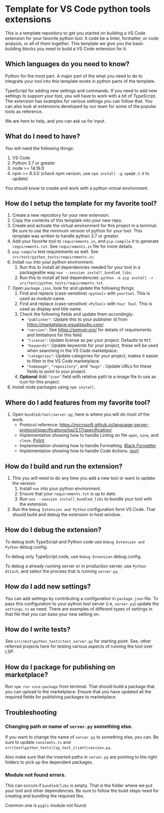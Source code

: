 # Template for VS Code python tools extensions

This is a template repository to get you started on building a VS Code extension for your favorite python tool. It code be a linter, formatter, or code analysis, or all of them together. This template we give you the basic building blocks you need to build a VS Code extension for it.

## Which languages do you need to know?

Python for the most part. A major part of the what you need to do to integrate your tool into this template exists in python parts of the template.

TypeScript for adding new settings and commands. If you need to add new settings to support your tool, you will have to work with a bit of TypeScript. The extension has examples for various settings you can follow that. You can also look at extensions developed by our team for some of the popular tools as reference.

We are here to help, and you can ask us for input.

## What do I need to have?

You will need the following things:

1. VS Code
1. Python 3.7 or greater
1. node >= 14.19.0
1. npm >= 8.3.0 (check npm version, use `npm install -g npm@8.3.0` to update)

You should know to create and work with a python virtual environment.

## How do I setup the template for my favorite tool?

1. Create a new repository for your new extension.
1. Copy the contents of this template into your new repo.
1. Create and activate the virtual environment for this project in a terminal. Be sure to use the minimum version of python for your tool. This template was written to handle python 3.7 or greater.
1. Add your favorite tool to `requirements.in`, and `pip-compile` it to generate `requirements.txt`. See `requirements.in` file for more details.
1. `pip-compile` test requirements as well. See `src/test/python_tests/requirements.in`.
1. Install `nox` into your python environment.
    1. Run this to install all dependencies needed for your tool in a packageable way `nox --session install_bundled_libs`.
    1. Run this to install all test dependencies: `python -m pip install -r src/test/python_tests/requirements.txt`.
1. Open `package.json`, look for and update the following things:
    1. Find and replace (case-sensitive) `<pytool>` with `yourtool`. This is used as module name.
    1. Find and replace (case-sensitive) `<PyTool>` with `Your Tool`. This is used as display and title name.
    1. Check the following fields and update them accordingly:
        - `"publisher"`: Update this to your publisher id from https://marketplace.visualstudio.com/.
        - `"version"`: See https://semver.org/ for details of requirements and limitations for this field.
        - `"license"`: Update license as per your project. Defaults to `MIT`.
        - `"keywords"`: Update keywords for your project, these will be used when searching in the VS Code marketplace.
        - `"categories"`: Update categories for your project, makes it easier to filter in the VS Code marketplace.
        - `"homepage"`, `"repository"`, and `"bugs"` : Update URLs for these fields to point to your project.
    1. **Optional** Add `"icon"` field with relative path to a image file to use as icon for this project.
1. Install node packages using `npm install`.

## Where do I add features from my favorite tool?

1. Open `bundled/tool/server.py`, here is where you will do most of the work.
    - Protocol reference: https://microsoft.github.io/language-server-protocol/specifications/lsp/3.17/specification/
    - Implementation showing how to handle Linting on file `open`, `save`, and `close`. [Pylint](https://github.com/microsoft/vscode-pylint/blob/main/bundled/linter)
    - Implementation showing how to handle Formatting. [Black Formatter](https://github.com/microsoft/vscode-black-formatter/blob/main/bundled/formatter)
    - Implementation showing how to handle Code Actions. [isort](https://github.com/microsoft/vscode-isort/blob/main/bundled/formatter)

## How do I build and run the extension?

1. This you will need to do any time you add a new tool or want to update the version:
    1. Install `nox` into your python environment.
    1. Ensure that your `requirements.txt` is up to date.
    1. Run `nox --session install_bundled_libs` to bundle your tool with the extension.
1. Run the `Debug Extension and Python` configuration form VS Code. That should build and debug the extension in host window.

## How do I debug the extension?

To debug both TypeScript and Python code use `Debug Extension and Python` debug config.

To debug only TypeScript code, use `Debug Extension` debug config.

To debug a already running server or in production server, use `Python Attach`, and select the process that is running `server.py`.

## How do I add new settings?

You can add settings by contributing a configuration in `package.json` file. To pass this configuration to your python tool server (i.e, `server.py`) update the `settings.ts` as need. There are examples of different types of settings in that file that you can base your new setting on.

## How do I write tests?

See `src\test\python_tests\test_server.py` for starting point. See, other referred projects here for testing various aspects of running the tool over LSP.

## How do I package for publishing on marketplace?

Run `npm run vsce-package` from terminal. That should build a package that you can upload to the marketplace. Ensure that you have updated all the required fields for publishing packages to marketplace.

## Troubleshooting

### Changing path or name of `server.py` something else.

If you want to change the name of `server.py` to something else, you can. Be sure to update `constants.ts` and `src\test\python_tests\lsp_test_client\session.py`.

Also make sure that the inserted paths in `server.py` are pointing to the right folders to pick up the dependent packages.

### Module not found errors.

This can occurs if `bundled/libs` is empty. That is the folder where we put your tool and other dependencies. Be sure to follow the build steps need for creating and bundling the required libs.

Common one is `pygls` module not found.
